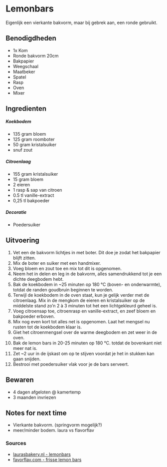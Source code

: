 # Lemonbars

Eigenlijk een vierkante bakvorm, maar bij gebrek aan, een ronde gebruikt.

## Benodigdheden

* 1x Kom
* Ronde bakvorm 20cm
* Bakpapier
* Weegschaal
* Maatbeker
* Spatel
* Rasp
* Oven
* Mixer

## Ingredienten

##### Koekbodem

* 135 gram bloem
* 125 gram roomboter
* 50 gram kristalsuiker
* snuf zout

##### Citroenlaag

* 155 gram kristalsuiker
* 15 gram bloem
* 2 eieren
* 1 rasp & sap van citroen
* 0.5 tl vanille-extract
* 0,25 tl bakpoeder

##### Decoratie

* Poedersuiker


## Uitvoering

1. Vet een de bakvorm lichtjes in met boter. Dit doe je zodat het bakpapier blijft zitten.
2. Mix de boter en suiker met een handmixer.
3. Voeg bloem en zout toe en mix tot dit is opgenomen.
4. Neem het in delen en leg in de bakvorm, alles samendrukkend tot je een dichte deegbodem hebt.
5. Bak de koekbodem in ~25 minuten op 180 °C (boven- en onderwarmte), totdat de randen goudbruin beginnen te worden.
6. Terwijl de koekbodem in de oven staat, kun je gelijk verder met de citroenlaag. Mix in de mengkom de eieren en kristalsuiker op de middelste stand zo’n 2 à 3 minuten tot het een lichtgekleurd geheel is.
7. Voeg citroensap toe, citroenrasp en vanille-extract, en zeef bloem en bakpoeder erboven.
8. Mix nog even kort tot alles net is opgenomen. Laat het mengsel nu rusten tot de koekbodem klaar is.
9. Giet het citroenmengsel over de warme deegbodem en zet weer in de oven.
10. Bak de lemon bars in 20-25 minuten op 180 °C. totdat de bovenkant niet meer nat is.
11. Zet \~2 uur in de ijskast om op te stijven voordat je het in stukken kan gaan snijden.
12. Bestrooi met poedersuiker vlak voor je de bars serveert.


## Bewaren

* 4 dagen afgeloten @ kamertemp
* 3 maanden invriezen

## Notes for next time

* Vierkante bakvorm. (springvorm mogelijk?)
* meer/minder bodem. laura vs flavorflav

### Sources
* [laurasbakery.nl - lemonbars](https://www.laurasbakery.nl/lemon-bars/)
* [favorflav.com - frisse lemon bars](https://favorflav.com/nl/recipes/sweet/recept-zo-maak-je-lekkere-frisse-lemon-bars/)
